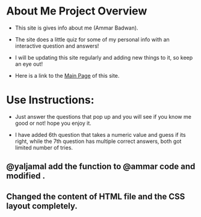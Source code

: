 
# About Me Project Overview

* This site is gives info about me (Ammar Badwan).

* The site does a little quiz for some of my personal info with an interactive question and answers!

* I will be updating this site regularly and adding new things to it, so keep an eye out!

* Here is a link to the [Main Page](https://badwan95.github.io/About-Me/) of this site.

# Use Instructions:

* Just answer the questions that pop up and you will see if you know me good or not! hope you enjoy it.

* I have added 6th question that takes a numeric value and guess if its right, while the 7th question has multiple correct answers, both got limited number of tries.

## @yaljamal add the function to @ammar code and modified .  

## Changed the content of HTML file and the CSS layout completely.